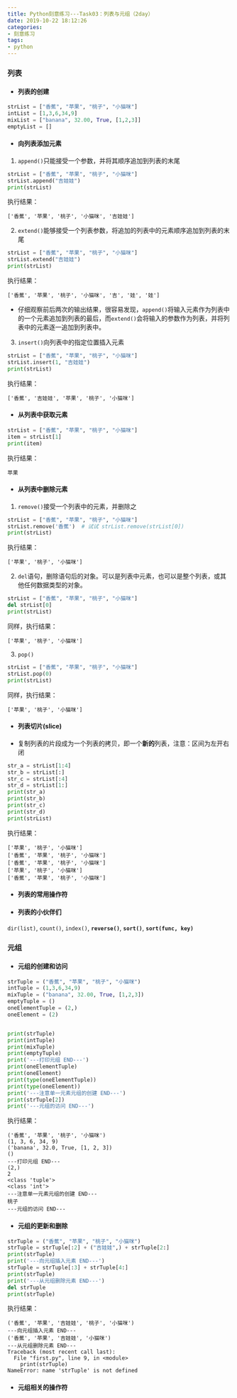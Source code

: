 ```yaml
---
title: Python刻意练习---Task03：列表与元组（2day）
date: 2019-10-22 18:12:26
categories:
- 刻意练习
tags:
- python
---
```


### 列表

- #### 列表的创建
```python
strList = ["香蕉", "苹果", "桃子", "小猫咪"]
intList = [1,3,6,34,9]
mixList = ["banana", 32.00, True, [1,2,3]]
emptyList = []
```

- #### 向列表添加元素

1. `append()`只能接受一个参数，并将其顺序追加到列表的末尾
```python
strList = ["香蕉", "苹果", "桃子", "小猫咪"]
strList.append("吉娃娃") 
print(strList)
```
执行结果：
```
['香蕉', '苹果', '桃子', '小猫咪', '吉娃娃']
```

2. `extend()`能够接受一个列表参数，将追加的列表中的元素顺序追加到列表的末尾
```python
strList = ["香蕉", "苹果", "桃子", "小猫咪"]
strList.extend("吉娃娃")
print(strList)
```
执行结果：
```
['香蕉', '苹果', '桃子', '小猫咪', '吉', '娃', '娃']
```
- 仔细观察前后两次的输出结果，很容易发现，`append()`将输入元素作为列表中的一个元素追加到列表的最后，而`extend()`会将输入的参数作为列表，并将列表中的元素逐一追加到列表中。

3. `insert()`向列表中的指定位置插入元素
```python
strList = ["香蕉", "苹果", "桃子", "小猫咪"]
strList.insert(1, "吉娃娃")
print(strList)
```
执行结果：
```
['香蕉', '吉娃娃', '苹果', '桃子', '小猫咪']
```

- #### 从列表中获取元素
```python
strList = ["香蕉", "苹果", "桃子", "小猫咪"]
item = strList[1]
print(item)
```
执行结果：
```
苹果
```

- #### 从列表中删除元素

1. `remove()`接受一个列表中的元素，并删除之
```python
strList = ["香蕉", "苹果", "桃子", "小猫咪"]
strList.remove('香蕉')  # 试试 strList.remove(strList[0])
print(strList)
```
执行结果：
```
['苹果', '桃子', '小猫咪']
```

2. `del`语句，删除语句后的对象。可以是列表中元素，也可以是整个列表，或其他任何数据类型的对象。
```python
strList = ["香蕉", "苹果", "桃子", "小猫咪"]
del strList[0]
print(strList)
```
同样，执行结果：
```
['苹果', '桃子', '小猫咪']
```

3. `pop()`
```python
strList = ["香蕉", "苹果", "桃子", "小猫咪"]
strList.pop(0)
print(strList)
```
同样，执行结果：
```
['苹果', '桃子', '小猫咪']
```

- #### 列表切片(slice)
- 复制列表的片段成为一个列表的拷贝，即一个**新的**列表，注意：区间为左开右闭
```python
str_a = strList[1:4]
str_b = strList[:]
str_c = strList[:4]
str_d = strList[1:]
print(str_a)
print(str_b)
print(str_c)
print(str_d)
print(strList)
```
执行结果：
```
['苹果', '桃子', '小猫咪']
['香蕉', '苹果', '桃子', '小猫咪']
['香蕉', '苹果', '桃子', '小猫咪']
['苹果', '桃子', '小猫咪']
['香蕉', '苹果', '桃子', '小猫咪']
```

- #### 列表的常用操作符

- #### 列表的小伙伴们
`dir(list)`, `count()`, `index()`, **`reverse()`**, **`sort()`**, **`sort(func, key)`**


### 元组

- #### 元组的创建和访问
```python
strTuple = ("香蕉", "苹果", "桃子", "小猫咪")
intTuple = (1,3,6,34,9)
mixTuple = ("banana", 32.00, True, [1,2,3])
emptyTuple = ()
oneElementTuple = (2,)
oneElement = (2)


print(strTuple)
print(intTuple)
print(mixTuple)
print(emptyTuple)
print('---打印元组 END---')
print(oneElementTuple)
print(oneElement)
print(type(oneElementTuple))
print(type(oneElement))
print('---注意单一元素元组的创建 END---')
print(strTuple[2])
print('---元组的访问 END---')
```
执行结果：
```
('香蕉', '苹果', '桃子', '小猫咪')
(1, 3, 6, 34, 9)
('banana', 32.0, True, [1, 2, 3])
()
---打印元组 END---
(2,)
2
<class 'tuple'>
<class 'int'>
---注意单一元素元组的创建 END---
桃子
---元组的访问 END---
```

- #### 元组的更新和删除
```python
strTuple = ("香蕉", "苹果", "桃子", "小猫咪")
strTuple = strTuple[:2] + ("吉娃娃",) + strTuple[2:]
print(strTuple)
print('---向元组插入元素 END---')
strTuple = strTuple[:3] + strTuple[4:]
print(strTuple)
print('---从元组删除元素 END---')
del strTuple    
print(strTuple)
```
执行结果：
```
('香蕉', '苹果', '吉娃娃', '桃子', '小猫咪')
---向元组插入元素 END---
('香蕉', '苹果', '吉娃娃', '小猫咪')
---从元组删除元素 END---
Traceback (most recent call last):
  File "first.py", line 9, in <module>
    print(strTuple)
NameError: name 'strTuple' is not defined
```

- #### 元组相关的操作符


